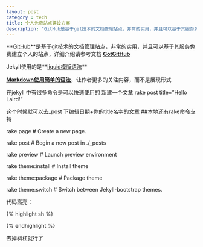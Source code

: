 ```yaml
---
layout: post
category : tech
title: 个人免费站点建设方案
description: "GitHub是基于git技术的文档管理站点，非常的实用，并且可以基于其服务免费建立个人的站点，详细介绍请参考文档 GotGitHub"
---
```


**[GitHub](http://www.github.com)**是基于git技术的文档管理站点，非常的实用，并且可以基于其服务免费建立个人的站点，详细介绍请参考文档 **[GotGitHub](http://www.worldhello.net/gotgithub/)**

Jekyll使用的是**[liquid模版语法](https://github.com/Shopify/liquid/wiki/Liquid-for-Designers)**

**[Markdown使用简单的语法](http://wowubuntu.com/markdown/)**，让作者更多的关注内容，而不是展现形式

在jekyll 中有很多命令是可以快速使用的 新建一个文章 rake post title=”Hello Laird!”

这个时候就可以去_post 下编辑日期+你的title名字的文章 ##本地还有rake命令支持

rake page				# Create a new page.

rake post				# Begin a new post in ./_posts

rake preview			# Launch preview environment

rake theme:install		# Install theme

rake theme:package		# Package theme

rake theme:switch		# Switch between Jekyll-bootstrap themes.

代码高亮：

   \{\% highlight sh \%\}


   \{\% endhighlight \%\}

去掉斜杠就行了

